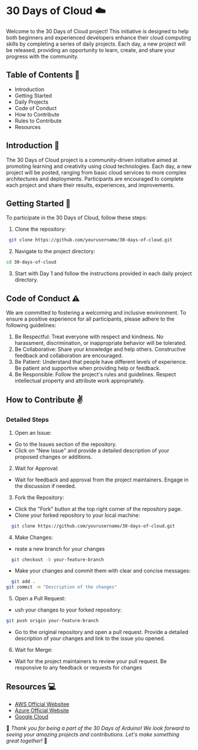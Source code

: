 
# **30 Days of Cloud** ☁️

Welcome to the 30 Days of Cloud project! This initiative is designed to help both beginners and experienced developers enhance their cloud computing skills by completing a series of daily projects. Each day, a new project will be released, providing an opportunity to learn, create, and share your progress with the community.

## Table of Contents 🔢

- Introduction
- Getting Started
- Daily Projects
- Code of Conduct
- How to Contribute
-  Rules to Contribute
- Resources


## Introduction 🚀 

The 30 Days of Cloud project is a community-driven initiative aimed at promoting learning and creativity using cloud technologies. Each day, a new project will be posted, ranging from basic cloud services to more complex architectures and deployments. Participants are encouraged to complete each project and share their results, experiences, and improvements.

## Getting Started 🌟

To participate in the 30 Days of Cloud, follow these steps:
1. Clone the repository:
```bash
 git clone https://github.com/yourusername/30-days-of-cloud.git
```
2. Navigate to the project directory:
```bash
cd 30-days-of-cloud

```
3. Start with Day 1 and follow the instructions provided in each daily project directory.

## Code of Conduct ⚠️
We are committed to fostering a welcoming and inclusive environment. To ensure a positive experience for all participants, please adhere to the following guidelines:

1.  Be Respectful: Treat everyone with respect and kindness. No harassment, discrimination, or inappropriate behavior will be tolerated.
2.  Be Collaborative: Share your knowledge and help others. Constructive feedback and collaboration are encouraged.
3.  Be Patient: Understand that people have different levels of experience. Be patient and supportive when providing help or feedback.
4.  Be Responsible: Follow the project's rules and guidelines. Respect intellectual property and attribute work appropriately.

## How to Contribute ✌️
### Detailed Steps

1. Open an Issue:

- Go to the Issues section of the repository.
- Click on "New Issue" and provide a detailed description of your proposed changes or additions.

2. Wait for Approval:

- Wait for feedback and approval from the project maintainers. Engage in the discussion if needed.

3. Fork the Repository:

- Click the "Fork" button at the top right corner of the repository page.
- Clone your forked repository to your local machine:
```bash
  git clone https://github.com/yourusername/30-days-of-cloud.git

```
4. Make Changes:
- reate a new branch for your changes
```bash
  git checkout -b your-feature-branch


```
- Make your changes and commit them with clear and concise messages:
```bash
  git add .
git commit -m "Description of the changes"

```
5. Open a Pull Request:
- ush your changes to your forked repository:
```bash
git push origin your-feature-branch

```
- Go to the original repository and open a pull request. Provide a detailed description of your changes and link to the issue you opened.

6. Wait for Merge:
- Wait for the project maintainers to review your pull request. Be responsive to any feedback or requests for changes

## Resources 💻

- [AWS Official Websitee](https://docs.aws.amazon.com/)
- [Azure Official Website](https://docs.aws.amazon.com/)
- [Google Cloud ](https://docs.aws.amazon.com/)


 💫 *Thank you for being a part of the 30 Days of Arduino! We look forward to seeing your amazing projects and contributions. Let's make something great together!* 🌟
